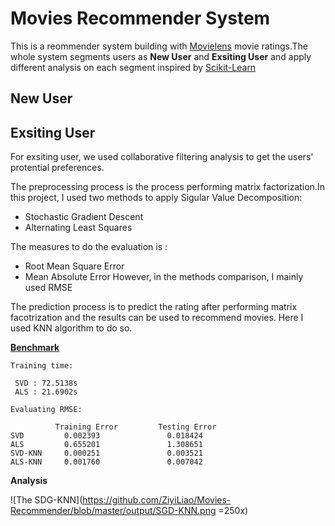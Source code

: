 # Movies Recommender System

This is a reommender system building with [Movielens](http://grouplens.org/datasets/movielens/) movie ratings.The whole system segments users as **New User** and **Exsiting User** and apply different analysis on each segment inspired by [Scikit-Learn](https://scikit-learn.org/stable/)

## New User

## Exsiting User
For exsiting user, we used collaborative filtering analysis to get the users' protential preferences.

The preprocessing process is the process performing matrix factorization.In this project, I used two methods to apply Sigular Value Decomposition:

 + Stochastic Gradient Descent
 + Alternating Least Squares

The measures to do the evaluation is :
 + Root Mean Square Error
 + Mean Absolute Error
However, in the methods comparison, I mainly used RMSE

The prediction process is to predict the rating after performing matrix facotrization and the results can be used to recommend movies. Here I used KNN algorithm to do so.

**[Benchmark](https://github.com/ZiyiLiao/Movies-Recommender/blob/master/doc/main.ipynb)**
```
Training time:

 SVD : 72.5138s
 ALS : 21.6902s

Evaluating RMSE:

          Training Error         Testing Error
SVD         0.002393               0.018424 
ALS         0.655201               1.308651
SVD-KNN     0.000251               0.003521
ALS-KNN     0.001760               0.007042

```

**Analysis**

![The SDG-KNN](https://github.com/ZiyiLiao/Movies-Recommender/blob/master/output/SGD-KNN.png =250x)
